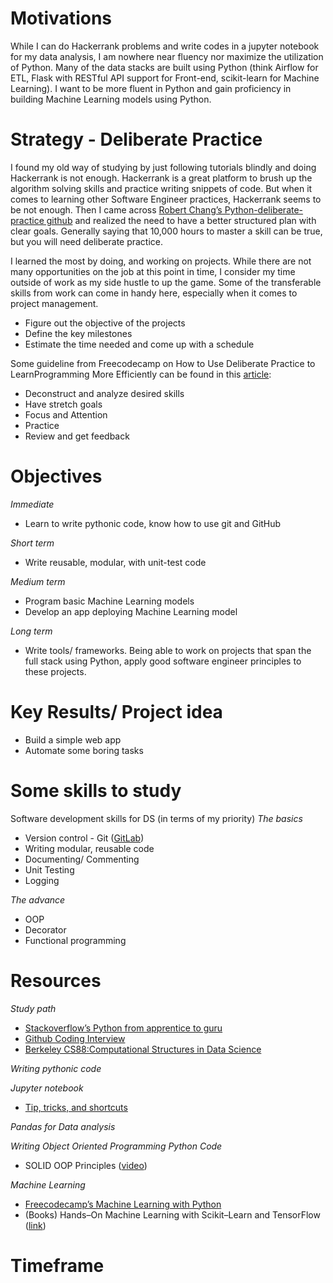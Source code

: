 # Motivations
While I can do Hackerrank problems and write codes in a jupyter notebook for my data analysis, I am nowhere near fluency nor maximize the utilization of Python. Many of the data stacks are built using Python (think Airflow for ETL, Flask with RESTful API support for Front-end, scikit-learn for Machine Learning). I want to be more fluent in Python and gain proficiency in building Machine Learning models using Python. 

# Strategy - Deliberate Practice
I found my old way of studying by just following tutorials blindly and doing Hackerrank is not enough. Hackerrank is a great platform to brush up the algorithm solving skills and practice writing snippets of code. But when it comes to learning other Software Engineer practices, Hackerrank seems to be not enough. Then I came across [Robert Chang’s Python-deliberate-practice github](https://github.com/robert8138/python-deliberate-practice) and realized the need to have a better structured plan with clear goals. Generally saying that 10,000 hours to master a skill can be true, but you will need deliberate practice. 

I learned the most by doing, and working on projects. While there are not many opportunities on the job at this point in time, I consider my time outside of work as my side hustle to up the game. Some of the transferable skills from work can come in handy here, especially when it comes to project management.
- Figure out the objective of the projects
- Define the key milestones 
- Estimate the time needed and come up with a schedule

Some guideline from Freecodecamp on How to Use Deliberate Practice to LearnProgramming More Efficiently can be found in this [article](https://www.freecodecamp.org/news/how-to-use-deliberate-practice-to-learn-programming-fast/): 
- Deconstruct and analyze desired skills
- Have stretch goals
- Focus and Attention
- Practice
- Review and get feedback

# Objectives
*Immediate*
- Learn to write pythonic code, know how to use git and GitHub

*Short term*
- Write reusable, modular, with unit-test code

*Medium term*
- Program basic Machine Learning models
- Develop an app deploying Machine Learning model 

*Long term*
- Write tools/ frameworks. Being able to work on projects that span the full stack using Python, apply good software engineer principles to these projects.


# Key Results/ Project idea
- Build a simple web app
- Automate some boring tasks

# Some skills to study

Software development skills for DS (in terms of my priority)
*The basics*
- Version control - Git ([GitLab](https://lab.github.com/))
- Writing modular, reusable code
- Documenting/ Commenting
- Unit Testing
- Logging

*The advance*
- OOP
- Decorator
- Functional programming

# Resources
*Study path*
- [Stackoverflow’s Python from apprentice to guru](https://stackoverflow.com/questions/2573135/python-progression-path-from-apprentice-to-guru)
- [Github Coding Interview](https://github.com/jwasham/coding-interview-university#the-daily-plan)
- [Berkeley CS88:Computational Structures in Data Science](https://cs88-website.github.io/sp21/)


*Writing pythonic code*


*Jupyter notebook*
- [Tip, tricks, and shortcuts](https://www.dataquest.io/blog/jupyter-notebook-tips-tricks-shortcuts/)

*Pandas for Data analysis*

*Writing Object Oriented Programming Python Code*
- SOLID OOP Principles ([video](https://www.youtube.com/playlist?list=PL4CE9F710017EA77A))

*Machine Learning*
- [Freecodecamp’s Machine Learning with Python](https://www.freecodecamp.org/learn/machine-learning-with-python/#how-neural-networks-work)
- (Books) Hands–On Machine Learning with Scikit–Learn and TensorFlow ([link](https://www.amazon.sg/Hands-Machine-Learning-Scikit-Learn-TensorFlow/dp/1491962291))


# Timeframe
